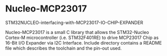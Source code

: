 # Nucleo-MCP23017
STM32NUCLEO-interfacing-with-MCP23017-IO-CHIP-EXPANDER

Nucleo-MCP23017 is a small C library that allows the STM32-Nucleo Cortex-M microcontroller (i.e. STM32F401RE) to drive MCP23017 Chip as 16-Bit I/O Expander via I2C Interface. Include directory contains a README file which describes the toolchain and the pin-out used.

